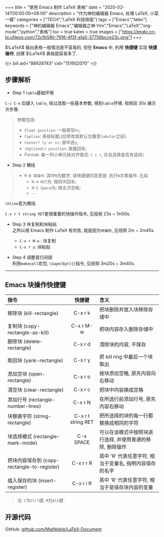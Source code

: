 +++
title = "使用 Emacs 制作 LaTeX 表格"
date = "2020-02-14T00:00:00+08:00"
description = "作为神的编辑器 Emacs, 处理 LaTeX, 小菜一碟"
categories = ["TECH","LaTeX 科技排版"]
tags = ["Emacs","latex"]
keywords = ["神的编辑器 Emacs","编辑器之神 Vim","Emacs","LaTeX","org-mode","python","表格"]
toc = true
katex = true
images = ["https://imgkr.cn-bj.ufileos.com/72cfb590-7916-4f3f-a1a5-37756bcce23c.png"]
+++

$\LaTeX$ 输出表格一般情况是不容易的, 但在 **Emacs** 中, 利用 **快捷键** 实现 **快捷操作**, 创建 $\LaTeX$ 表格就容易多了.

{{< bili aid="88928743" cid="151902070" >}}

## 步骤解析

- Step 1 `table`基础环境

`C-c C-e` 后键入 `table`, 经过选取一些基本参数, 得到`table`环境. 视频前 30s 展示次步骤.

> 参数包括:
>
> - `Float position`: 一般填写`ht`;
> - `Caption`: 表格标题;(应修改其默认位置至`tabular`之前)
> - `Center? (y or n)`: 居中选`y`;
> - `(Optional) position`: 直接回车;
> - Format: 每一列小单元格对齐情况: `l c r`, 并且选择是否有竖线`|`

- Step 2 横线

> - `M-N 某操作`: 其中`N`为数字, 该快捷键的意思是: 执行`N`次某操作. 比如
>   - `M-4 RET`为: 按四次回车;
>   - `M-5 Space`为: 按五次空格;
>   - $\cdots$

`\hline`意为横线.

`C-x r t string RET`是很重要的快操作指令, 见视频 23s ~ 1m50s.

- Step 3 块复制和块粘贴  
  之所以用 Emacs 制作 LaTeX 有优势, 就是因为`块操作`, 见视频 2m ~ 2m45s.

  - `C-x r M-w` : 块复制
  - `C-x r y`: 块粘贴

- Step 4 调整首行间距  
  利用`makecell`宏包, `\Gape[6pt]{}`指令, 见视频 3m20s ~ 3m40s.

<hr />

## Emacs 块操作快捷键

| 指令                                        |       快捷键       | 含义                                                     |
| :------------------------------------------ | :----------------: | :------------------------------------------------------- |
| 移除块 (kill-rectangle)                     |      C-x r k       | 把块删除并放入块移除存储中                               |
| 复制块 (copy-rectangle-as-kill)             |     C-x r M-w      | 把块内容存入删除存储中                                   |
| 删除块 (delete-rectangle)                   |      C-x r d       | 清除块的内容, 不保存                                     |
| 取回块 (yank-rectangle)                     |      C-x r y       | 把 kill ring 中最后一个块取出                            |
| 添加空块 (open-rectangle)                   |      C-x r o       | 按块添加空格, 原先内容向右移动                           |
| 清空块 (clear-rectangle)                    |      C-x r c       | 把块中内容换成空格                                       |
| 添加行号 (rectangle-number-lines)           |      C-x r N       | 在所选行前添加行号, 原先内容右移动                       |
| 块替换字符 (string-rectangle)               | C-x r t string RET | 把所选择的块的每一行都替换成相同的字符                   |
| 块选择模式 (rectangle-mark-mode)            |     C-x SPACE      | 可以在该模式中按照块进行选择, 并使用普通的移除, 删除操作 |
| 把块内容保存到 (copy-rectangle-to-register) |     C-x r r R      | 其中 'R' 代表任意字符, 相当于变量名, 指明内容保存的名字  |
| 插入保存的块 (insert-register)              |     C-x r i R      | 其中 'R' 代表任意字符, 相当于是保存块内容的变量          |

> 注: `C`为`Ctrl`键, `M`为`Alt`键．

## 开源代码

GitHub: [github.com/MatNoble/LaTeX-Document](https://github.com/MatNoble/LaTeX-Document/tree/master/table-test "github.com/MatNoble/LaTeX-Document")
